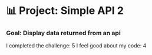# 📊 Project: Simple API 2

### Goal: Display data returned from an api


I completed the challenge: 5
I feel good about my code: 4

